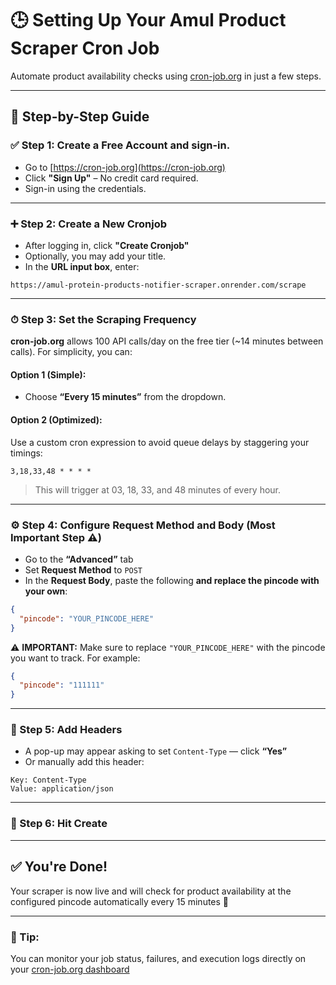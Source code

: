 # 🕒 Setting Up Your Amul Product Scraper Cron Job

Automate product availability checks using [cron-job.org](https://cron-job.org) in just a few steps.

---

## 🔧 Step-by-Step Guide

### ✅ Step 1: Create a Free Account and sign-in.

- Go to [https://cron-job.org](https://cron-job.org)
- Click **"Sign Up"** – No credit card required.
- Sign-in using the credentials.

---

### ➕ Step 2: Create a New Cronjob

- After logging in, click **"Create Cronjob"**
- Optionally, you may add your title.
- In the **URL input box**, enter:

```
https://amul-protein-products-notifier-scraper.onrender.com/scrape
```

---

### ⏱ Step 3: Set the Scraping Frequency

**cron-job.org** allows 100 API calls/day on the free tier (~14 minutes between calls). For simplicity, you can:

#### Option 1 (Simple):
- Choose **“Every 15 minutes”** from the dropdown.

#### Option 2 (Optimized):
Use a custom cron expression to avoid queue delays by staggering your timings:

```
3,18,33,48 * * * *
```

> This will trigger at 03, 18, 33, and 48 minutes of every hour.

---

### ⚙️ Step 4: Configure Request Method and Body (**Most Important Step** ⚠️)

- Go to the **“Advanced”** tab
- Set **Request Method** to `POST`
- In the **Request Body**, paste the following **and replace the pincode with your own**:

```json
{
  "pincode": "YOUR_PINCODE_HERE"
}
```

⚠️ **IMPORTANT:** Make sure to replace `"YOUR_PINCODE_HERE"` with the pincode you want to track. For example:

```json
{
  "pincode": "111111"
}
```

---

### 🧾 Step 5: Add Headers

- A pop-up may appear asking to set `Content-Type` — click **“Yes”**
- Or manually add this header:

```
Key: Content-Type
Value: application/json
```

---

### 🧾 Step 6: Hit Create

---

## ✅ You're Done!

Your scraper is now live and will check for product availability at the configured pincode automatically every 15 minutes 🎉

---

### 📌 Tip:
You can monitor your job status, failures, and execution logs directly on your [cron-job.org dashboard](https://console.cron-job.org/jobs)
